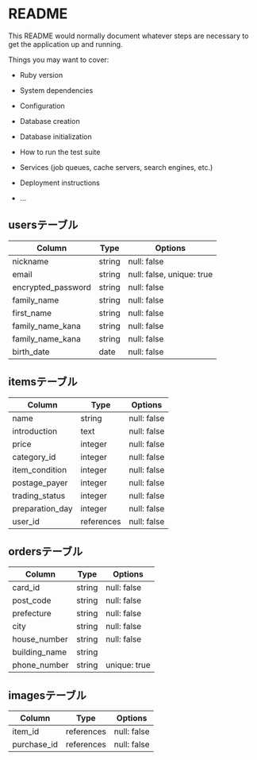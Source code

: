 # README

This README would normally document whatever steps are necessary to get the
application up and running.

Things you may want to cover:

* Ruby version

* System dependencies

* Configuration

* Database creation

* Database initialization

* How to run the test suite

* Services (job queues, cache servers, search engines, etc.)

* Deployment instructions

* ...
## usersテーブル
| Column | Type       | Options                        |
| ------ | ---------- | ------------------------------ |
| nickname  | string | null: false |
| email   | string | null: false, unique: true|
| encrypted_password  | string | null: false |
| family_name  | string | null: false |
| first_name  | string | null: false |
| family_name_kana  | string | null: false |
| family_name_kana  | string | null: false |
| birth_date | date | null: false |

## itemsテーブル
| Column | Type       | Options                        |
| ------ | ---------- | ------------------------------ |
| name  | string | null: false |
| introduction  | text | null: false |
| price  | integer | null: false |
| category_id  | integer | null: false |
| item_condition  | integer | null: false |
| postage_payer  | integer | null: false |
| trading_status  | integer | null: false |
| preparation_day  | integer | null: false |
| user_id  | references | null: false|

## ordersテーブル
| Column | Type       | Options                        |
| ------ | ---------- | ------------------------------ |
| card_id  | string | null: false |
| post_code  | string | null: false |
| prefecture  | string | null: false |
| city  | string | null: false |
| house_number  | string | null: false |
| building_name  | string |
| phone_number  | string | unique: true |

## imagesテーブル
| Column | Type       | Options                        |
| ------ | ---------- | ------------------------------ |
| item_id  | references | null: false |
| purchase_id  | references | null: false|